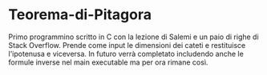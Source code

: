 # Teorema-di-Pitagora
Primo programmino scritto in C con la lezione di Salemi e un paio di righe di Stack Overflow.
Prende come input le dimensioni dei cateti e restituisce l'ipotenusa e viceversa.
In futuro verrà completato includendo anche le formule inverse nel main executable ma per ora rimane così.

